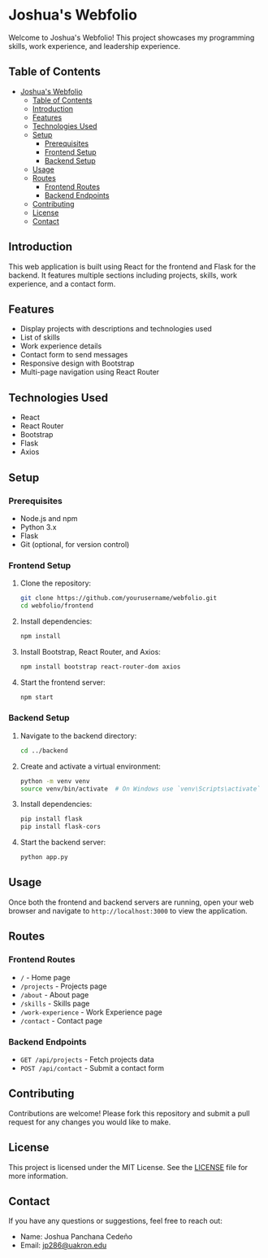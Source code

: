 # Joshua's Webfolio

Welcome to Joshua's Webfolio! This project showcases my programming skills, work experience, and leadership experience.

## Table of Contents

- [Joshua's Webfolio](#joshuas-webfolio)
  - [Table of Contents](#table-of-contents)
  - [Introduction](#introduction)
  - [Features](#features)
  - [Technologies Used](#technologies-used)
  - [Setup](#setup)
    - [Prerequisites](#prerequisites)
    - [Frontend Setup](#frontend-setup)
    - [Backend Setup](#backend-setup)
  - [Usage](#usage)
  - [Routes](#routes)
    - [Frontend Routes](#frontend-routes)
    - [Backend Endpoints](#backend-endpoints)
  - [Contributing](#contributing)
  - [License](#license)
  - [Contact](#contact)

## Introduction

This web application is built using React for the frontend and Flask for the backend. It features multiple sections including projects, skills, work experience, and a contact form.

## Features

- Display projects with descriptions and technologies used
- List of skills
- Work experience details
- Contact form to send messages
- Responsive design with Bootstrap
- Multi-page navigation using React Router

## Technologies Used

- React
- React Router
- Bootstrap
- Flask
- Axios

## Setup

### Prerequisites

- Node.js and npm
- Python 3.x
- Flask
- Git (optional, for version control)

### Frontend Setup

1. Clone the repository:
    ```sh
    git clone https://github.com/yourusername/webfolio.git
    cd webfolio/frontend
    ```

2. Install dependencies:
    ```sh
    npm install
    ```

3. Install Bootstrap, React Router, and Axios:
    ```sh
    npm install bootstrap react-router-dom axios
    ```

4. Start the frontend server:
    ```sh
    npm start
    ```

### Backend Setup

1. Navigate to the backend directory:
    ```sh
    cd ../backend
    ```

2. Create and activate a virtual environment:
    ```sh
    python -m venv venv
    source venv/bin/activate  # On Windows use `venv\Scripts\activate`
    ```

3. Install dependencies:
    ```sh
    pip install flask
    pip install flask-cors
    ```

4. Start the backend server:
    ```sh
    python app.py
    ```

## Usage

Once both the frontend and backend servers are running, open your web browser and navigate to `http://localhost:3000` to view the application.

## Routes

### Frontend Routes

- `/` - Home page
- `/projects` - Projects page
- `/about` - About page
- `/skills` - Skills page
- `/work-experience` - Work Experience page
- `/contact` - Contact page

### Backend Endpoints

- `GET /api/projects` - Fetch projects data
- `POST /api/contact` - Submit a contact form

## Contributing

Contributions are welcome! Please fork this repository and submit a pull request for any changes you would like to make.

## License

This project is licensed under the MIT License. See the [LICENSE](LICENSE) file for more information.

## Contact

If you have any questions or suggestions, feel free to reach out:

- Name: Joshua Panchana Cedeño
- Email: jp286@uakron.edu

